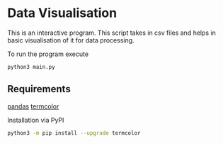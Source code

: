 # Data Visualisation
This is an interactive program.
This script takes in csv files and helps in basic visualisation of it for data processing. 


To run the program execute
```bash
python3 main.py
```

## Requirements
[pandas](https://pypi.org/project/pandas/)
[termcolor](https://pypi.org/project/termcolor/)


Installation via PyPI
```bash
python3 -m pip install --upgrade termcolor
```


